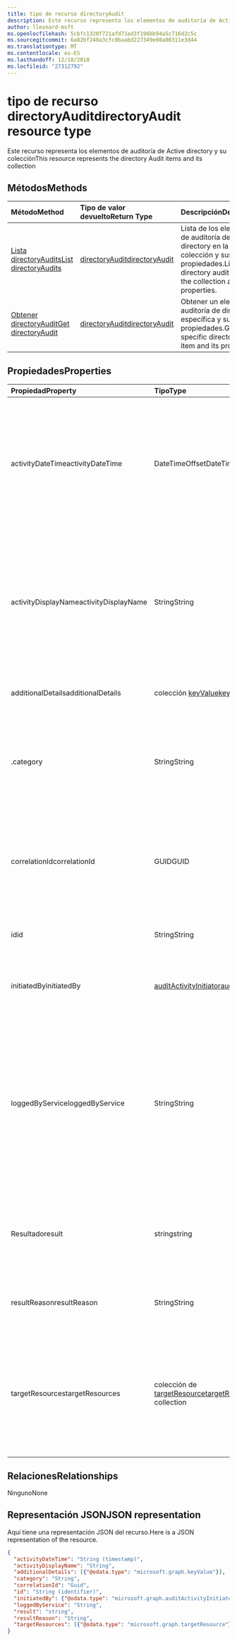 ```yaml
---
title: tipo de recurso directoryAudit
description: Este recurso representa los elementos de auditoría de Active directory y su colección
author: lleonard-msft
ms.openlocfilehash: 5cbfc1320f721afd71ed3f196bb94a5c716d2c5c
ms.sourcegitcommit: 6a82bf240a3cfc0baabd227349e08a08311e3d44
ms.translationtype: MT
ms.contentlocale: es-ES
ms.lasthandoff: 12/18/2018
ms.locfileid: "27312792"
---
```

# <a name="directoryaudit-resource-type"></a><span data-ttu-id="56902-103">tipo de recurso directoryAudit</span><span class="sxs-lookup"><span data-stu-id="56902-103">directoryAudit resource type</span></span>
<span data-ttu-id="56902-104">Este recurso representa los elementos de auditoría de Active directory y su colección</span><span class="sxs-lookup"><span data-stu-id="56902-104">This resource represents the directory Audit items and its collection</span></span>


## <a name="methods"></a><span data-ttu-id="56902-105">Métodos</span><span class="sxs-lookup"><span data-stu-id="56902-105">Methods</span></span>

| <span data-ttu-id="56902-106">Método</span><span class="sxs-lookup"><span data-stu-id="56902-106">Method</span></span>           | <span data-ttu-id="56902-107">Tipo de valor devuelto</span><span class="sxs-lookup"><span data-stu-id="56902-107">Return Type</span></span>    |<span data-ttu-id="56902-108">Descripción</span><span class="sxs-lookup"><span data-stu-id="56902-108">Description</span></span>|
|:---------------|:--------|:----------|
|[<span data-ttu-id="56902-109">Lista directoryAudits</span><span class="sxs-lookup"><span data-stu-id="56902-109">List directoryAudits</span></span>](../api/directoryaudit-list.md) | [<span data-ttu-id="56902-110">directoryAudit</span><span class="sxs-lookup"><span data-stu-id="56902-110">directoryAudit</span></span>](directoryaudit.md) |<span data-ttu-id="56902-111">Lista de los elementos de auditoría de Active directory en la colección y sus propiedades.</span><span class="sxs-lookup"><span data-stu-id="56902-111">List the directory audit items in the collection and their properties.</span></span>|
|[<span data-ttu-id="56902-112">Obtener directoryAudit</span><span class="sxs-lookup"><span data-stu-id="56902-112">Get directoryAudit</span></span>](../api/directoryaudit-get.md) | [<span data-ttu-id="56902-113">directoryAudit</span><span class="sxs-lookup"><span data-stu-id="56902-113">directoryAudit</span></span>](directoryaudit.md) |<span data-ttu-id="56902-114">Obtener un elemento de auditoría de directorio específica y sus propiedades.</span><span class="sxs-lookup"><span data-stu-id="56902-114">Get a specific directory audit item and its properties.</span></span>|


## <a name="properties"></a><span data-ttu-id="56902-115">Propiedades</span><span class="sxs-lookup"><span data-stu-id="56902-115">Properties</span></span>
| <span data-ttu-id="56902-116">Propiedad</span><span class="sxs-lookup"><span data-stu-id="56902-116">Property</span></span>     | <span data-ttu-id="56902-117">Tipo</span><span class="sxs-lookup"><span data-stu-id="56902-117">Type</span></span>   |<span data-ttu-id="56902-118">Descripción</span><span class="sxs-lookup"><span data-stu-id="56902-118">Description</span></span>|
|:---------------|:--------|:----------|
|<span data-ttu-id="56902-119">activityDateTime</span><span class="sxs-lookup"><span data-stu-id="56902-119">activityDateTime</span></span>|<span data-ttu-id="56902-120">DateTimeOffset</span><span class="sxs-lookup"><span data-stu-id="56902-120">DateTimeOffset</span></span>|<span data-ttu-id="56902-121">Indica la fecha y hora que se llevó a cabo la actividad.</span><span class="sxs-lookup"><span data-stu-id="56902-121">Indicates the date and time the activity was performed.</span></span> <span data-ttu-id="56902-122">El tipo de marca de tiempo es siempre en hora UTC.</span><span class="sxs-lookup"><span data-stu-id="56902-122">The Timestamp type is always in UTC time.</span></span> <span data-ttu-id="56902-123">Por ejemplo, la medianoche UTC del 1 de enero de 2014 sería así: `'2014-01-01T00:00:00Z'`</span><span class="sxs-lookup"><span data-stu-id="56902-123">For example, midnight UTC on Jan 1, 2014 would look like this: `'2014-01-01T00:00:00Z'`</span></span>|
|<span data-ttu-id="56902-124">activityDisplayName</span><span class="sxs-lookup"><span data-stu-id="56902-124">activityDisplayName</span></span>|<span data-ttu-id="56902-125">String</span><span class="sxs-lookup"><span data-stu-id="56902-125">String</span></span>|<span data-ttu-id="56902-126">Indica el nombre de la actividad o el nombre de la operación (por ejemplo</span><span class="sxs-lookup"><span data-stu-id="56902-126">Indicates the activity name or the operation name (E.g.</span></span> <span data-ttu-id="56902-127">"Crear usuario", "Agregar miembros al grupo").</span><span class="sxs-lookup"><span data-stu-id="56902-127">"Create User", "Add member to group").</span></span> <span data-ttu-id="56902-128">Para obtener una lista de actividades que se registran, hacer referencia a la [lista de actividades de Azure Ad](https://docs.microsoft.com/en-us/azure/active-directory/active-directory-reporting-activity-audit-logs#azure-ad-audit-activity-list).</span><span class="sxs-lookup"><span data-stu-id="56902-128">For a list of activities logged,refer to [Azure Ad activity list](https://docs.microsoft.com/en-us/azure/active-directory/active-directory-reporting-activity-audit-logs#azure-ad-audit-activity-list).</span></span>|
|<span data-ttu-id="56902-129">additionalDetails</span><span class="sxs-lookup"><span data-stu-id="56902-129">additionalDetails</span></span>|<span data-ttu-id="56902-130">colección [keyValue](keyvalue.md)</span><span class="sxs-lookup"><span data-stu-id="56902-130">[keyValue](keyvalue.md) collection</span></span>|<span data-ttu-id="56902-131">Indica información adicional sobre la actividad.</span><span class="sxs-lookup"><span data-stu-id="56902-131">Indicates additional details on the activity.</span></span>|
|<span data-ttu-id="56902-132">.</span><span class="sxs-lookup"><span data-stu-id="56902-132">category</span></span>|<span data-ttu-id="56902-133">String</span><span class="sxs-lookup"><span data-stu-id="56902-133">String</span></span>|<span data-ttu-id="56902-134">Indica qué categoría de recurso que está dirigido por la actividad.</span><span class="sxs-lookup"><span data-stu-id="56902-134">Indicates which resource category that's targeted by the activity.</span></span> <span data-ttu-id="56902-135">(Por ejemplo: administración de usuario, grupo de administración etcetera..)</span><span class="sxs-lookup"><span data-stu-id="56902-135">(For example: User Management, Group Management etc..)</span></span>|
|<span data-ttu-id="56902-136">correlationId</span><span class="sxs-lookup"><span data-stu-id="56902-136">correlationId</span></span>|<span data-ttu-id="56902-137">GUID</span><span class="sxs-lookup"><span data-stu-id="56902-137">GUID</span></span>|<span data-ttu-id="56902-138">Indica un identificador único que ayuda a relacionar actividades que abarcan varios servicios.</span><span class="sxs-lookup"><span data-stu-id="56902-138">Indicates a unique ID that helps correlate activities that span across various services.</span></span> <span data-ttu-id="56902-139">Se puede usar para los registros de seguimiento a través de servicios.</span><span class="sxs-lookup"><span data-stu-id="56902-139">Can be used to trace logs across services.</span></span>|
|<span data-ttu-id="56902-140">id</span><span class="sxs-lookup"><span data-stu-id="56902-140">id</span></span>|<span data-ttu-id="56902-141">String</span><span class="sxs-lookup"><span data-stu-id="56902-141">String</span></span>| <span data-ttu-id="56902-142">Indica el identificador único para la actividad.</span><span class="sxs-lookup"><span data-stu-id="56902-142">Indicates the unique ID for the activity.</span></span> <span data-ttu-id="56902-143">Esto es un GUID.</span><span class="sxs-lookup"><span data-stu-id="56902-143">This is a GUID.</span></span>|
|<span data-ttu-id="56902-144">initiatedBy</span><span class="sxs-lookup"><span data-stu-id="56902-144">initiatedBy</span></span>|[<span data-ttu-id="56902-145">auditActivityInitiator</span><span class="sxs-lookup"><span data-stu-id="56902-145">auditActivityInitiator</span></span>](auditactivityinitiator.md)|<span data-ttu-id="56902-146">Indica información sobre el usuario o aplicación iniciadas por la actividad.</span><span class="sxs-lookup"><span data-stu-id="56902-146">Indicates information about the user or app initiated the activity.</span></span>|
|<span data-ttu-id="56902-147">loggedByService</span><span class="sxs-lookup"><span data-stu-id="56902-147">loggedByService</span></span>|<span data-ttu-id="56902-148">String</span><span class="sxs-lookup"><span data-stu-id="56902-148">String</span></span>|<span data-ttu-id="56902-149">Indica información en el que la actividad iniciadas por el servicio (por ejemplo: administración de contraseñas sin intervención del administrador, directorios principales, B2C, los usuarios invitados, Microsoft Identity Manager, con privilegios de administración de identidades.</span><span class="sxs-lookup"><span data-stu-id="56902-149">Indicates information on which service initiated the activity (For example: Self-service Password Management, Core Directory, B2C, Invited Users, Microsoft Identity Manager, Privileged Identity Management.</span></span>|
|<span data-ttu-id="56902-150">Resultado</span><span class="sxs-lookup"><span data-stu-id="56902-150">result</span></span>|<span data-ttu-id="56902-151">string</span><span class="sxs-lookup"><span data-stu-id="56902-151">string</span></span>| <span data-ttu-id="56902-152">Indica el resultado de la actividad. Los valores posibles son: `success`, `failure`, `timeout`, `unknownFutureValue`.</span><span class="sxs-lookup"><span data-stu-id="56902-152">Indicates the result of the activity.Possible values are: `success`, `failure`, `timeout`, `unknownFutureValue`.</span></span>||
|<span data-ttu-id="56902-153">resultReason</span><span class="sxs-lookup"><span data-stu-id="56902-153">resultReason</span></span>|<span data-ttu-id="56902-154">String</span><span class="sxs-lookup"><span data-stu-id="56902-154">String</span></span>|<span data-ttu-id="56902-155">Indica el motivo del error si el resultado es "Error" o "tiempo de espera".</span><span class="sxs-lookup"><span data-stu-id="56902-155">Indicates the reason for failure if the result is "Failure" or "timeout".</span></span>|
|<span data-ttu-id="56902-156">targetResources</span><span class="sxs-lookup"><span data-stu-id="56902-156">targetResources</span></span>|<span data-ttu-id="56902-157">colección de [targetResource](targetresource.md)</span><span class="sxs-lookup"><span data-stu-id="56902-157">[targetResource](targetresource.md) collection</span></span>|<span data-ttu-id="56902-158">Indica información en la que el recurso se cambió debido a la actividad.</span><span class="sxs-lookup"><span data-stu-id="56902-158">Indicates information on which resource was changed due to the activity.</span></span> <span data-ttu-id="56902-159">Tipo de recurso de destino puede ser usuario, dispositivo, Active Directory, aplicación, rol, grupo, directiva u otra.</span><span class="sxs-lookup"><span data-stu-id="56902-159">Target Resource Type can be User, Device, Directory, App, Role, Group, Policy or Other.</span></span>

## <a name="relationships"></a><span data-ttu-id="56902-160">Relaciones</span><span class="sxs-lookup"><span data-stu-id="56902-160">Relationships</span></span>
<span data-ttu-id="56902-161">Ninguno</span><span class="sxs-lookup"><span data-stu-id="56902-161">None</span></span>


## <a name="json-representation"></a><span data-ttu-id="56902-162">Representación JSON</span><span class="sxs-lookup"><span data-stu-id="56902-162">JSON representation</span></span>

<span data-ttu-id="56902-163">Aquí tiene una representación JSON del recurso.</span><span class="sxs-lookup"><span data-stu-id="56902-163">Here is a JSON representation of the resource.</span></span>

<!-- {
  "blockType": "resource",
  "optionalProperties": [

  ],
  "@odata.type": "microsoft.graph.directoryAudit"
}-->

```json
{
  "activityDateTime": "String (timestamp)",
  "activityDisplayName": "String",
  "additionalDetails": [{"@odata.type": "microsoft.graph.keyValue"}],
  "category": "String",
  "correlationId": "Guid",
  "id": "String (identifier)",
  "initiatedBy": {"@odata.type": "microsoft.graph.auditActivityInitiator"},
  "loggedByService": "String",
  "result": "string",
  "resultReason": "String",
  "targetResources": [{"@odata.type": "microsoft.graph.targetResource"}]
}

```

<!-- uuid: 8fcb5dbc-d5aa-4681-8e31-b001d5168d79
2015-10-25 14:57:30 UTC -->
<!-- {
  "type": "#page.annotation",
  "description": "directoryAudit resource",
  "keywords": "",
  "section": "documentation",
  "tocPath": ""
}-->